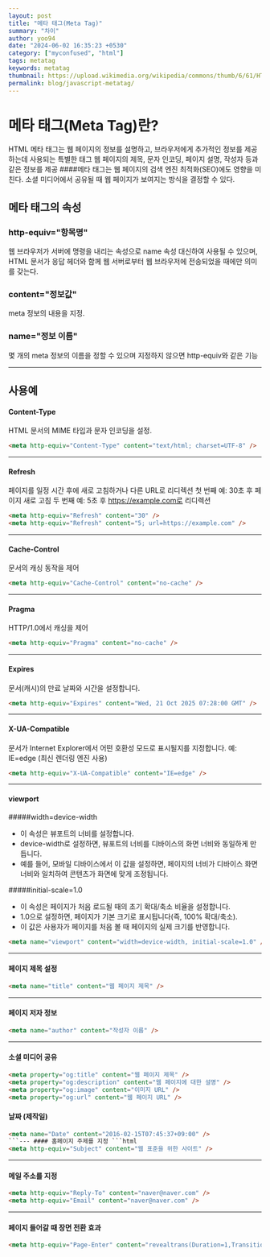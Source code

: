 ```yaml
---
layout: post
title: "메타 태그(Meta Tag)"
summary: "차이"
author: yoo94
date: "2024-06-02 16:35:23 +0530"
category: ["myconfused", "html"]
tags: metatag
keywords: metatag
thumbnail: https://upload.wikimedia.org/wikipedia/commons/thumb/6/61/HTML5_logo_and_wordmark.svg/120px-HTML5_logo_and_wordmark.svg.png
permalink: blog/javascript-metatag/
---
```


# 메타 태그(Meta Tag)란?

HTML 메타 태그는 웹 페이지의 정보를 설명하고, 브라우저에게 추가적인 정보를 제공하는데 사용되는 특별한 태그
웹 페이지의 제목, 문자 인코딩, 페이지 설명, 작성자 등과 같은 정보를 제공 ####메타 태그는 웹 페이지의 검색 엔진 최적화(SEO)에도 영향을 미친다.
소셜 미디어에서 공유될 때 웹 페이지가 보여지는 방식을 결정할 수 있다.

## 메타 태그의 속성

### http-equiv="항목명"

웹 브라우저가 서버에 명령을 내리는 속성으로 name 속성 대신하여 사용될 수 있으며,
HTML 문서가 응답 헤더와 함께 웹 서버로부터 웹 브라우저에 전송되었을 때에만 의미를 갖는다.

### content="정보값"

meta 정보의 내용을 지정.

### name="정보 이름"

몇 개의 meta 정보의 이름을 정할 수 있으며 지정하지 않으면 http-equiv와 같은 기능

---

## 사용예

#### Content-Type

HTML 문서의 MIME 타입과 문자 인코딩을 설정.

```html
<meta http-equiv="Content-Type" content="text/html; charset=UTF-8" />
```

---

#### Refresh

페이지를 일정 시간 후에 새로 고침하거나 다른 URL로 리디렉션
첫 번째 예: 30초 후 페이지 새로 고침
두 번째 예: 5초 후 https://example.com로 리디렉션

```html
<meta http-equiv="Refresh" content="30" />
<meta http-equiv="Refresh" content="5; url=https://example.com" />
```

---

#### Cache-Control

문서의 캐싱 동작을 제어

```html
<meta http-equiv="Cache-Control" content="no-cache" />
```

---

#### Pragma

HTTP/1.0에서 캐싱을 제어

```html
<meta http-equiv="Pragma" content="no-cache" />
```

---

#### Expires

문서(캐시)의 만료 날짜와 시간을 설정합니다.

```html
<meta http-equiv="Expires" content="Wed, 21 Oct 2025 07:28:00 GMT" />
```

---

#### X-UA-Compatible

문서가 Internet Explorer에서 어떤 호환성 모드로 표시될지를 지정합니다.
예: IE=edge (최신 렌더링 엔진 사용)

```html
<meta http-equiv="X-UA-Compatible" content="IE=edge" />
```

---

#### viewport

#####width=device-width

- 이 속성은 뷰포트의 너비를 설정합니다.
- device-width로 설정하면, 뷰포트의 너비를 디바이스의 화면 너비와 동일하게 만듭니다.
- 예를 들어, 모바일 디바이스에서 이 값을 설정하면, 페이지의 너비가 디바이스 화면 너비와 일치하여 콘텐츠가 화면에 맞게 조정됩니다.

#####initial-scale=1.0

- 이 속성은 페이지가 처음 로드될 때의 초기 확대/축소 비율을 설정합니다.
- 1.0으로 설정하면, 페이지가 기본 크기로 표시됩니다(즉, 100% 확대/축소).
- 이 값은 사용자가 페이지를 처음 볼 때 페이지의 실제 크기를 반영합니다.

```html
<meta name="viewport" content="width=device-width, initial-scale=1.0" />
```

---

#### 페이지 제목 설정

```html
<meta name="title" content="웹 페이지 제목" />
```

---

#### 페이지 저자 정보

```html
<meta name="author" content="작성자 이름" />
```

---

#### 소셜 미디어 공유

```html
<meta property="og:title" content="웹 페이지 제목" />
<meta property="og:description" content="웹 페이지에 대한 설명" />
<meta property="og:image" content="이미지 URL" />
<meta property="og:url" content="웹 페이지 URL" />
```

#### 날짜 (제작일)

````html
<meta name="Date" content="2016-02-15T07:45:37+09:00" />
```--- #### 홈페이지 주제를 지정 ```html
<meta http-equiv="Subject" content="웹 표준을 위한 사이트" />
````

---

#### 메일 주소를 지정

```html
<meta http-equiv="Reply-To" content="naver@naver.com" />
<meta http-equiv="Email" content="naver@naver.com" />
```

---

#### 페이지 들어갈 때 장면 전환 효과

```html
<meta http-equiv="Page-Enter" content="revealtrans(Duration=1,Transition=12)" />
```
